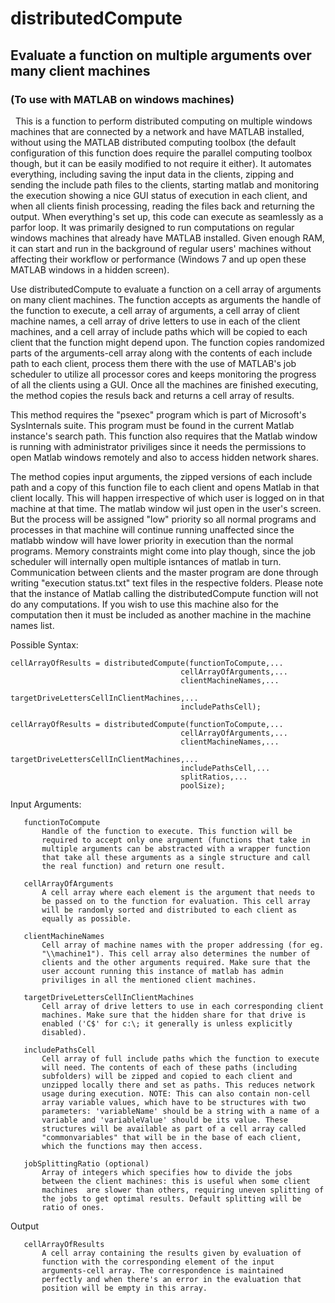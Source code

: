 # distributedCompute
## Evaluate a function on multiple arguments over many client machines
### (To use with MATLAB on windows machines)

   This is a function to perform distributed computing on multiple windows machines that are connected by a network and have MATLAB installed, without using the MATLAB distributed computing toolbox (the default configuration of this function does require the parallel computing toolbox though, but it can be easily modified to not require it either). It automates everything, including saving the input data in the clients, zipping and sending the include path files to the clients, starting matlab and monitoring the execution showing a nice GUI status of execution in each client, and when all clients finish processing, reading the files back and returning the output. When everything's set up, this code can execute as seamlessly as a parfor loop. It was primarily designed to run computations on regular windows machines that already have MATLAB installed. Given enough RAM, it can start and run in the background of regular users' machines without affecting their workflow or performance (Windows 7 and up open these MATLAB windows in a hidden screen).  
   
   Use distributedCompute to evaluate a function on a cell array of
   arguments on many client machines. The function accepts as arguments
   the handle of the function to execute, a cell array of arguments, a
   cell array of client machine names, a cell array of drive letters to
   use in each of the client machines, and a cell array of include paths
   which will be copied to each client that the function might depend
   upon. The function copies randomized parts of the arguments-cell array
   along with the contents of each include path to each client, process
   them there with the use of MATLAB's job scheduler to utilize all
   processor cores and keeps monitoring the progress of all the clients
   using a GUI. Once all the machines are finished executing, the method
   copies the resuls back and returns a cell array of results.

   This method requires the "psexec" program which is part of Microsoft's
   SysInternals suite. This program must be found in the current Matlab
   instance's search path. This function also requires that the Matlab
   window is running with administrator priviliges since it needs the
   permissions to open Matlab windows remotely and also to access hidden
   network shares.

   The method copies input arguments, the zipped versions of each include
   path and a copy of this function file to each client and opens Matlab
   in that client locally. This will happen irrespective of which user is
   logged on in that machine at that time. The matlab window wil just open
   in the user's screen. But the process will be assigned "low" priority
   so all normal programs and processes in that machine will continue
   running unaffected since the matlabb window will have lower priority in
   execution than the normal programs. Memory constraints might come into
   play though, since the job scheduler will internally open multiple
   isntances of matlab in turn. Communication between clients and the
   master program are done through writing "execution status.txt" text
   files in the respective folders. Please note that the instance of
   Matlab calling the distributedCompute function will not do any
   computations. If you wish to use this machine also for the computation
   then it must be included as another machine in the machine names list.

   Possible Syntax:
   
   ```
 cellArrayOfResults = distributedCompute(functionToCompute,...
                                         cellArrayOfArguments,...
                                         clientMachineNames,...
                                         targetDriveLettersCellInClientMachines,...
                                         includePathsCell);

 cellArrayOfResults = distributedCompute(functionToCompute,...
                                         cellArrayOfArguments,...
                                         clientMachineNames,...
                                         targetDriveLettersCellInClientMachines,...
                                         includePathsCell,...
                                         splitRatios,...
                                         poolSize);

```

   Input Arguments:
   
   
       functionToCompute
           Handle of the function to execute. This function will be
           required to accept only one argument (functions that take in
           multiple arguments can be abstracted with a wrapper function
           that take all these arguments as a single structure and call
           the real function) and return one result.

       cellArrayOfArguments
           A cell array where each element is the argument that needs to
           be passed on to the function for evaluation. This cell array
           will be randomly sorted and distributed to each client as
           equally as possible.

       clientMachineNames
           Cell array of machine names with the proper addressing (for eg.
           "\\machine1"). This cell array also determines the number of
           clients and the other arguments required. Make sure that the
           user account running this instance of matlab has admin
           priviliges in all the mentioned client machines.

       targetDriveLettersCellInClientMachines
           Cell array of drive letters to use in each corresponding client
           machines. Make sure that the hidden share for that drive is
           enabled ('C$' for c:\; it generally is unless explicitly
           disabled).

       includePathsCell
           Cell array of full include paths which the function to execute
           will need. The contents of each of these paths (including
           subfolders) will be zipped and copied to each client and
           unzipped locally there and set as paths. This reduces network
           usage during execution. NOTE: This can also contain non-cell
           array variable values, which have to be structures with two
           parameters: 'variableName' should be a string with a name of a
           variable and 'variableValue' should be its value. These
           structures will be available as part of a cell array called
           "commonvariables" that will be in the base of each client,
           which the functions may then access.

       jobSplittingRatio (optional)
           Array of integers which specifies how to divide the jobs
           between the client machines: this is useful when some client
           machines  are slower than others, requiring uneven splitting of
           the jobs to get optimal results. Default splitting will be
           ratio of ones.


   Output
   
       cellArrayOfResults
           A cell array containing the results given by evaluation of
           function with the corresponding element of the input
           arguments-cell array. The correspondence is maintained
           perfectly and when there's an error in the evaluation that
           position will be empty in this array.
           
